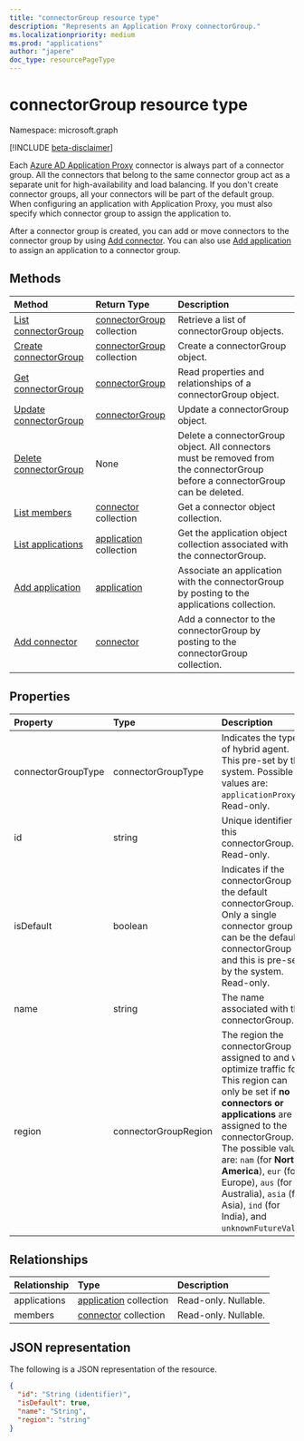 ```yaml
---
title: "connectorGroup resource type"
description: "Represents an Application Proxy connectorGroup."
ms.localizationpriority: medium
ms.prod: "applications"
author: "japere"
doc_type: resourcePageType
---
```


# connectorGroup resource type

Namespace: microsoft.graph

[!INCLUDE [beta-disclaimer](../../includes/beta-disclaimer.md)]

Each [Azure AD Application Proxy](/azure/active-directory/app-proxy/what-is-application-proxy) connector is always part of a connector group. All the connectors that belong to the same connector group act as a separate unit for high-availability and load balancing. If you don't create connector groups, all your connectors will be part of the default group. When configuring an application with Application Proxy, you must also specify which connector group to assign the application to.

After a connector group is created, you can add or move connectors to the connector group by using [Add connector](../api/connectorgroup-post-members.md). You can also use [Add application](../api/connectorgroup-post-applications.md) to assign an application to a connector group.

## Methods

| Method		   | Return Type	|Description|
|:---------------|:--------|:----------|
|[List connectorGroup](../api/connectorgroup-list.md) |[connectorGroup](connectorgroup.md) collection | Retrieve a list of connectorGroup objects. |
|[Create connectorGroup](../api/connectorgroup-post.md) |[connectorGroup](connectorgroup.md) collection | Create a connectorGroup object. |
|[Get connectorGroup](../api/connectorgroup-get.md) | [connectorGroup](connectorgroup.md) | Read properties and relationships of a connectorGroup object. |
|[Update connectorGroup](../api/connectorgroup-update.md) | [connectorGroup](connectorgroup.md)| Update a connectorGroup object. |
|[Delete connectorGroup](../api/connectorgroup-delete.md) | None | Delete a connectorGroup object. All connectors must be removed from the connectorGroup before a connectorGroup can be deleted. |
|[List members](../api/connectorgroup-list-members.md) |[connector](connector.md) collection| Get a connector object collection. |
|[List applications](../api/connectorgroup-list-applications.md) |[application](application.md) collection| Get the application object collection associated with the connectorGroup. |
|[Add application](../api/connectorgroup-post-applications.md) |[application](application.md)| Associate an application with the connectorGroup by posting to the applications collection. |
|[Add connector](../api/connectorgroup-post-members.md) |[connector](connector.md)| Add a connector to the connectorGroup by posting to the connectorGroup collection. |

## Properties
| Property	   | Type	|Description|
|:---------------|:--------|:----------|
|connectorGroupType|connectorGroupType| Indicates the type of hybrid agent. This pre-set by the system. Possible values are: `applicationProxy`. Read-only. |
|id|string| Unique identifier for this connectorGroup. Read-only. |
|isDefault|boolean| Indicates if the connectorGroup is the default connectorGroup. Only a single connector group can be the default connectorGroup and this is pre-set by the system. Read-only. |
|name|string| The name associated with the connectorGroup. |
|region|connectorGroupRegion| The region the connectorGroup is assigned to and will optimize traffic for. This region can only be set if **no connectors or applications** are assigned to the connectorGroup. The possible values are: `nam` (for **North America**), `eur` (for Europe), `aus` (for Australia), `asia` (for Asia), `ind` (for India), and `unknownFutureValue`.|

## Relationships
| Relationship | Type	|Description|
|:---------------|:--------|:----------|
|applications|[application](application.md) collection| Read-only. Nullable.|
|members|[connector](connector.md) collection| Read-only. Nullable.|

## JSON representation

The following is a JSON representation of the resource.

<!-- {
  "blockType": "resource",
  "keyProperty":"id",
  "optionalProperties": [

  ],
  "@odata.type": "microsoft.graph.connectorGroup"
}-->

```json
{
  "id": "String (identifier)",
  "isDefault": true,
  "name": "String",
  "region": "string"
}

```

<!-- uuid: 8fcb5dbc-d5aa-4681-8e31-b001d5168d79
2015-10-25 14:57:30 UTC -->
<!--
{
  "type": "#page.annotation",
  "description": "connectorGroup resource",
  "keywords": "",
  "section": "documentation",
  "tocPath": "",
  "suppressions": []
}
-->